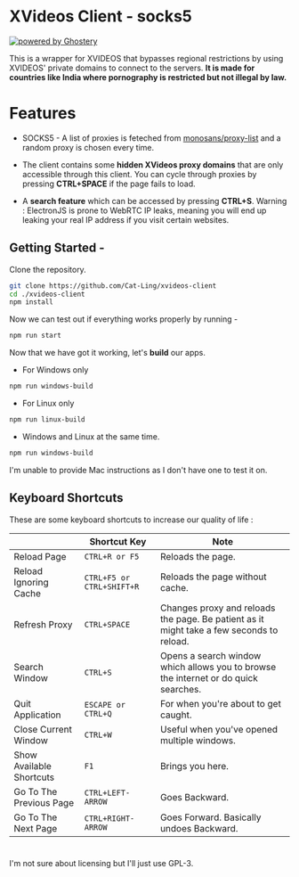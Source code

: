# XVideos Client - socks5
[![powered by Ghostery](https://img.shields.io/badge/ghostery-powered-blue?logo=ghostery)](https://github.com/ghostery/adblocker)


This is a wrapper for XVIDEOS that bypasses regional restrictions by using XVIDEOS' private domains to connect to the servers. **It is made for countries like India where pornography is restricted but not illegal by law.**


# Features

- SOCKS5 - A list of proxies is feteched from [monosans/proxy-list](https://raw.githubusercontent.com/monosans/proxy-list/main/proxies_anonymous/socks5.txt) and a random proxy is chosen every time. 
- The client contains some __hidden XVideos proxy domains__ that are only accessible through this client.
  You can cycle through proxies by pressing __CTRL+SPACE__ if the page fails to load.

- A **search feature** which can be accessed by pressing __CTRL+S__.
  Warning : ElectronJS is prone to WebRTC IP leaks, meaning you will end up leaking your real IP address if you visit certain websites.


## Getting Started -

Clone the repository.
 ```sh
git clone https://github.com/Cat-Ling/xvideos-client
cd ./xvideos-client
npm install
```
Now we can test out if everything works properly by running -
 ```sh
npm run start
 ```
 Now that we have got it working, let's **build** our apps.
 - For Windows only 
 ```sh
npm run windows-build
```
 - For Linux only 
 ```sh
npm run linux-build
```
- Windows and Linux at the same time.
 ```sh
npm run windows-build
```
I'm unable to provide Mac instructions as I don't have one to test it on.


## Keyboard Shortcuts

These are some keyboard shortcuts to increase our quality of life :

|                |Shortcut Key                          |Note                         |
|----------------|-------------------------------|-----------------------------|
|Reload Page|`CTRL+R or F5`            |Reloads the page.            |
|Reload Ignoring Cache|`CTRL+F5 or CTRL+SHIFT+R`            |Reloads the page without cache.   
|Refresh Proxy          |`CTRL+SPACE`            |Changes proxy and reloads the page. Be patient as it might take a few seconds to reload.            |
|Search Window          |`CTRL+S`| Opens a search window which allows you to browse the internet or do quick searches.|
|Quit Application|`ESCAPE or CTRL+Q`            |For when you're about to get caught.            |
|Close Current Window |`CTRL+W`            |Useful when you've opened multiple windows.    
 |Show Available Shortcuts|`F1`            |Brings you here.   
|Go To The Previous Page|`CTRL+LEFT-ARROW`            |Goes Backward.   
|Go To The Next Page|`CTRL+RIGHT-ARROW`            |Goes Forward. Basically undoes Backward.   
#
I'm not sure about licensing but I'll just use GPL-3.